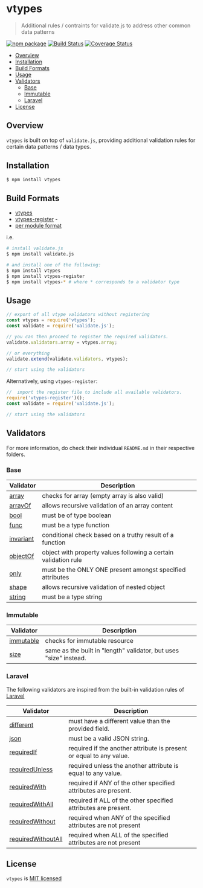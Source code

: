 # vtypes

> Additional rules / contraints for validate.js to address other common data patterns

[![npm package][npm-badge]][npm-link]
[![Build Status][build-badge]][build-link]
[![Coverage Status][codecov-badge]][codecov-link]

- [Overview](#overview)
- [Installation](#installation)
- [Build Formats](#build-formats)
- [Usage](#usage)
- [Validators](#validators)
  - [Base](#base)
  - [Immutable](#immutable)
  - [Laravel](#laravel)
- [License](#license)

## Overview

`vtypes` is built on top of `validate.js`, providing additional validation rules for
certain data patterns / data types.

## Installation

```sh
$ npm install vtypes

```

## Build Formats

  -   [vtypes](https://www.npmjs.com/package/vtypes)
  -   [vtypes-register](https://www.npmjs.com/package/vtypes-register) -
  -   [per module format](https://www.npmjs.com/browse/keyword/vtypes-modularized)

i.e.

```sh
# install validate.js
$ npm install validate.js

# and install one of the following:
$ npm install vtypes
$ npm install vtypes-register
$ npm install vtypes-* # where * corresponds to a validator type
```

## Usage

```js
// export of all vtype validators without registering
const vtypes = require('vtypes');
const validate = require('validate.js');

// you can then proceed to register the required validators.
validate.validators.array = vtypes.array;

// or everything
validate.extend(validate.validators, vtypes);

// start using the validators
```

Alternatively, using `vtypes-register`:

```js
//  import the register file to include all available validators.
require('vtypes-register')();
const validate = require('validate.js');

// start using the validators
```

## Validators

For more information, do check their individual `README.md` in their respective folders.

### Base

| Validator              | Description                                                     |
| ---------------------- | --------------------------------------------------------------- |
| [array][array]         | checks for array (empty array is also valid)                    |
| [arrayOf][arrayOf]     | allows recursive validation of an array content                 |
| [bool][bool]           | must be of type boolean                                         |
| [func][func]           | must be a type function                                         |
| [invariant][invariant] | conditional check based on a truthy result of a function        |
| [objectOf][objectOf]   | object with property values following a certain validation rule |
| [only][only]           | must be the ONLY ONE present amongst specified attributes       |
| [shape][shape]         | allows recursive validation of nested object                    |
| [string][string]       | must be a type string                                           |

### Immutable

| Validator              | Description                                                       |
| ---------------------- | ----------------------------------------------------------------- |
| [immutable][immutable] | checks for immutable resource                                     |
| [size][size]           | same as the built in "length" validator, but uses "size" instead. |

### Laravel

The following validators are inspired from the built-in validation rules of [Laravel](https://laravel.com/docs/5.4/validation#available-validation-rules)

| Validator                                | Description                                                         |
| ---------------------------------------- | ------------------------------------------------------------------- |
| [different][different]                   | must have a different value than the provided field.                |
| [json][json]                             | must be a valid JSON string.                                        |
| [requiredIf][requiredIf]                 | required if the another attribute is present or equal to any value. |
| [requiredUnless][requiredUnless]         | required unless the another attribute is equal to any value.        |
| [requiredWith][requiredWith]             | required if ANY of the other specified attributes are present.      |
| [requiredWithAll][requiredWithAll]       | required if ALL of the other specified attributes are present.      |
| [requiredWithout][requiredWithout]       | required when ANY of the specified attributes are not present       |
| [requiredWithoutAll][requiredWithoutAll] | required when ALL of the specified attributes are not present       |

## License

`vtypes` is [MIT licensed](./LICENSE)

[npm-badge]: https://img.shields.io/npm/v/vtypes.svg?style=flat-square
[npm-link]: https://www.npmjs.com/package/vtypes

[build-badge]: https://img.shields.io/circleci/project/github/yeojz/vtypes/master.svg?style=flat-square
[build-link]: https://circleci.com/gh/yeojz/vtypes.svg

[codecov-badge]: https://img.shields.io/codecov/c/github/yeojz/vtypes/master.svg?style=flat-square
[codecov-link]: https://codecov.io/gh/yeojz/vtypes

[array]: https://github.com/yeojz/vtypes/tree/master/packages/vtypes-array
[arrayOf]: https://github.com/yeojz/vtypes/tree/master/packages/vtypes-arrayof
[bool]: https://github.com/yeojz/vtypes/tree/master/packages/vtypes-bool
[func]: https://github.com/yeojz/vtypes/tree/master/packages/vtypes-func
[invariant]: https://github.com/yeojz/vtypes/tree/master/packages/vtypes-invariant
[objectOf]: https://github.com/yeojz/vtypes/tree/master/packages/vtypes-objectof
[only]: https://github.com/yeojz/vtypes/tree/master/packages/vtypes-only
[shape]: https://github.com/yeojz/vtypes/tree/master/packages/vtypes-shape
[string]: https://github.com/yeojz/vtypes/tree/master/packages/vtypes-string
[immutable]: https://github.com/yeojz/vtypes/tree/master/packages/vtypes-immutable
[size]: https://github.com/yeojz/vtypes/tree/master/packages/vtypes-size
[different]: https://github.com/yeojz/vtypes/tree/master/packages/vtypes-different
[json]: https://github.com/yeojz/vtypes/tree/master/packages/vtypes-json
[requiredIf]: https://github.com/yeojz/vtypes/tree/master/packages/vtypes-requiredif
[requiredUnless]: https://github.com/yeojz/vtypes/tree/master/packages/vtypes-requiredunless
[requiredWith]: https://github.com/yeojz/vtypes/tree/master/packages/vtypes-requiredwith
[requiredWithAll]: https://github.com/yeojz/vtypes/tree/master/packages/vtypes-requiredwithall
[requiredWithout]: https://github.com/yeojz/vtypes/tree/master/packages/vtypes-requiredwithout
[requiredWithoutAll]: https://github.com/yeojz/vtypes/tree/master/packages/vtypes-requiredwithoutall

